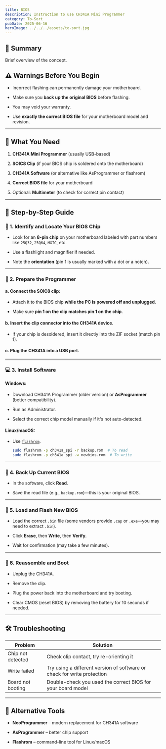 ```yaml
---
title: BIOS
description: Instruction to use CH341A Mini Programmer
category: To-Sort
pubDate: 2025-06-16
heroImage: ../../../assets/to-sort.jpg
---
```


## 📌 Summary
Brief overview of the concept.

## ⚠️ Warnings Before You Begin

- Incorrect flashing can permanently damage your motherboard.
    
- Make sure you **back up the original BIOS** before flashing.
    
- You may void your warranty.
    
- Use **exactly the correct BIOS file** for your motherboard model and revision.
    

---

## 🧰 What You Need

1. **CH341A Mini Programmer** (usually USB-based)
    
2. **SOIC8 Clip** (if your BIOS chip is soldered onto the motherboard)
    
3. **CH341A Software** (or alternative like AsProgrammer or flashrom)
    
4. **Correct BIOS file** for your motherboard
    
5. Optional: **Multimeter** (to check for correct pin contact)
    

---

## 🧭 Step-by-Step Guide

### 🔌 1. Identify and Locate Your BIOS Chip

- Look for an **8-pin chip** on your motherboard labeled with part numbers like `25Q32`, `25Q64`, `MXIC`, etc.
    
- Use a flashlight and magnifier if needed.
    
- Note the **orientation** (pin 1 is usually marked with a dot or a notch).
    

---

### 🔄 2. Prepare the Programmer

#### a. Connect the SOIC8 clip:

- Attach it to the BIOS chip **while the PC is powered off and unplugged**.
    
- Make sure **pin 1 on the clip matches pin 1 on the chip**.
    

#### b. Insert the clip connector into the CH341A device.

- If your chip is desoldered, insert it directly into the ZIF socket (match pin 1).
    

#### c. Plug the CH341A into a USB port.

---

### 💻 3. Install Software

#### Windows:

- Download CH341A Programmer (older version) or **AsProgrammer** (better compatibility).
    
- Run as Administrator.
    
- Select the correct chip model manually if it's not auto-detected.
    

#### Linux/macOS:

- Use [`flashrom`](https://flashrom.org/Flashrom).
    
    ```bash
    sudo flashrom -p ch341a_spi -r backup.rom  # To read
    sudo flashrom -p ch341a_spi -w newbios.rom  # To write
    ```
    

---

### 🧪 4. Back Up Current BIOS

- In the software, click **Read**.
    
- Save the read file (e.g., `backup.rom`)—this is your original BIOS.
    

---

### 💾 5. Load and Flash New BIOS

- Load the correct `.bin` file (some vendors provide `.cap` or `.exe`—you may need to extract `.bin`).
    
- Click **Erase**, then **Write**, then **Verify**.
    
- Wait for confirmation (may take a few minutes).
    

---

### 🔌 6. Reassemble and Boot

- Unplug the CH341A.
    
- Remove the clip.
    
- Plug the power back into the motherboard and try booting.
    
- Clear CMOS (reset BIOS) by removing the battery for 10 seconds if needed.
    

---

## 🛠️ Troubleshooting

|Problem|Solution|
|---|---|
|Chip not detected|Check clip contact, try re-orienting it|
|Write failed|Try using a different version of software or check for write protection|
|Board not booting|Double-check you used the correct BIOS for your board model|

---

## 🔄 Alternative Tools

- **NeoProgrammer** – modern replacement for CH341A software
    
- **AsProgrammer** – better chip support
    
- **Flashrom** – command-line tool for Linux/macOS
    
